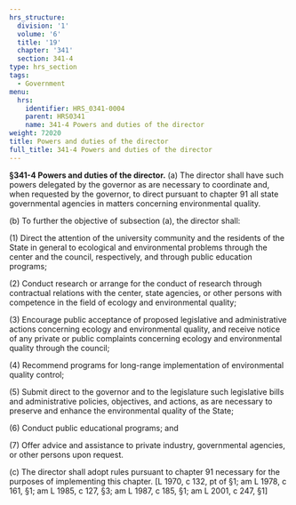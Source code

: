 ```yaml
---
hrs_structure:
  division: '1'
  volume: '6'
  title: '19'
  chapter: '341'
  section: 341-4
type: hrs_section
tags:
  - Government
menu:
  hrs:
    identifier: HRS_0341-0004
    parent: HRS0341
    name: 341-4 Powers and duties of the director
weight: 72020
title: Powers and duties of the director
full_title: 341-4 Powers and duties of the director
---
```

**§341-4 Powers and duties of the director.** (a) The director shall have such powers delegated by the governor as are necessary to coordinate and, when requested by the governor, to direct pursuant to chapter 91 all state governmental agencies in matters concerning environmental quality.

(b) To further the objective of subsection (a), the director shall:

(1) Direct the attention of the university community and the residents of the State in general to ecological and environmental problems through the center and the council, respectively, and through public education programs;

(2) Conduct research or arrange for the conduct of research through contractual relations with the center, state agencies, or other persons with competence in the field of ecology and environmental quality;

(3) Encourage public acceptance of proposed legislative and administrative actions concerning ecology and environmental quality, and receive notice of any private or public complaints concerning ecology and environmental quality through the council;

(4) Recommend programs for long-range implementation of environmental quality control;

(5) Submit direct to the governor and to the legislature such legislative bills and administrative policies, objectives, and actions, as are necessary to preserve and enhance the environmental quality of the State;

(6) Conduct public educational programs; and

(7) Offer advice and assistance to private industry, governmental agencies, or other persons upon request.

(c) The director shall adopt rules pursuant to chapter 91 necessary for the purposes of implementing this chapter. [L 1970, c 132, pt of §1; am L 1978, c 161, §1; am L 1985, c 127, §3; am L 1987, c 185, §1; am L 2001, c 247, §1]